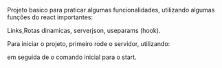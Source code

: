 Projeto basico para praticar algumas funcionalidades, utilizando algumas funções do react importantes:

Links,Rotas dinamicas, serverjson, useparams (hook). 




Para iniciar o projeto, primeiro rode o servidor, utilizando:

<npm run server>

em seguida de o comando inicial para o start.

<npm start>
